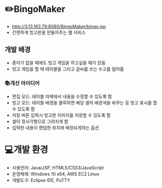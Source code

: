 # ✏️BingoMaker
 - <http://3.13.163.79:8080/BingoMaker/bingo.jsp>
 - 간편하게 빙고판을 만들어주는 웹 서비스
 
## 개발 배경
 - 종이가 없을 때에도 빙고 게임을 하고싶을 때가 있음
 - 빙고 게임을 할 때 테이블을 그리고 글씨를 쓰는 수고를 덜어줌

### 📚개선 아이디어
 - 편집 모드: 테이블 자체에서 내용을 수정할 수 있도록 함
 - 빙고 모드: 테이블 배경을 클릭하면 해당 셀의 배경색을 바꾸는 등 빙고 표시를 할 수 있도록 함
 - 저장 버튼 입력시 빙고판 이미지를 저장할 수 있도록 함
 - 셀이 정사각형으로 그려지게 함
 - 입력한 내용이 랜덤한 위치에 배정되게하는 옵션

# ️💻개발 환경
 - 사용언어: Java/JSP, HTML5/CSS3/JavaScript
 - 운영체제: Windows 10 x64, AWS EC2 Linux
 - 개발도구: Eclipse IDE, PuTTY

